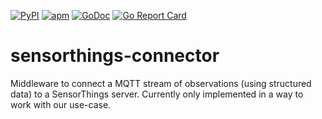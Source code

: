 [![PyPI](https://img.shields.io/pypi/status/Django.svg?maxAge=2592000)]() [![apm](https://img.shields.io/apm/l/vim-mode.svg?maxAge=2592000)]() [![GoDoc](https://godoc.org/github.com/tebben/sensorthings-connector?status.svg)](https://godoc.org/github.com/tebben/sensorthings-connector) [![Go Report Card](https://goreportcard.com/badge/github.com/tebben/sensorthings-connector)](https://goreportcard.com/report/github.com/tebben/sensorthings-connector)
# sensorthings-connector
Middleware to connect a MQTT stream of observations (using structured data) to a SensorThings server. Currently only implemented in a way to work with our use-case.
